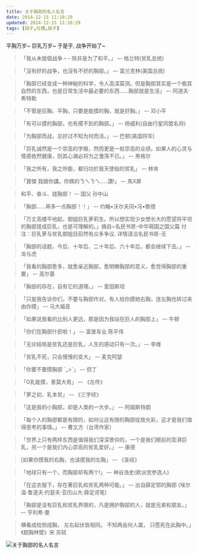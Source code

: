 ```yaml
---
title: 关于胸部的名人名言
date: 2014-12-15 11:10:29
updated: 2014-12-15 11:10:29
tags: [段子,吐槽,段子]
---
```



平胸万岁~
巨乳万岁~
于是乎, 战争开始了~

>「我从未提倡战争 – - 除非是为了和平。」 –- 格兰特(贫乳总统)

>「沒有好的战争，也沒有不好的胸部。」  –- 富兰克林(美国总统)

>「胸部已经变成一种神秘的科学，令人高深莫测。但是胸部其实是一个极其自然的东西，也是日常生活中最必要的东西……胸部就是生活」 –- 阿道夫·希特勒

>「不管是巨胸、平胸，只要是能摸的胸，就是好胸。」 –-  邓小平

>「有可以摸的胸部，也有摸不到的胸部。」  –- 杨威利(自由行星同盟名将)

>「为胸部而战，总好过不知为何而活。」  –- 巴顿(美国将军)

>「巨乳诚然是一个崇高的字眼，然而更是一桩崇高的业绩。如果人的心灵与情感依然健康，则其心潮必将为之激荡不已。」 –- 黑格尔

>「我之所有，我之所能，都归功於我天使般的贫乳」 –- 林肯

>「寶傑 我跟你講。你媽的ㄋㄟㄋㄟ…..讚!」 –- 馬X屏

> 和平、奋斗、搓胸部！ –- 国父 孙中山

>「胸部……再多一点胸部！！」 –- 约翰•沃尔夫冈•冯•歌德

>「万丈高楼平地起，御姐巨乳萝莉生。所以想实现少女想长大的愿望将平坦的胸部搓成巨乳，也是可理解的。」摘自~名民书房-中华萌国之国父篇 付注：巨乳萝与贫乳御姐目前然有众多争议. 详情请洽名民书房-无

>「胸部的话题，今后、十年后、二十年后、六十年后，都会继续下去。」 –- 龙与虎

>「我看的胸部愈多，就愈亲近胸部，愈明瞭胸部的意义，愈觉得胸部的重要」  –- 高尔基

>「胸部的存在，自有它的道理。」 –- 愛因斯坦

>「只是我告诉你们，不要与胸部作对。有人给你摸她右胸，连左胸也转过来由你摸」 –- 马大福音

>「如果说我看的比别人更远，那是因为我站在巨人的胸部上」  –- 牛顿

>「你们在胸部什麽啦！」 –- 富堡车业 陈平伟

>「无论结局是贫乳还是巨乳，人生的感动只有一次。」 –- 李维

>「贫乳不死，只会慢慢的变大」 –- 麦克阿瑟

>「你要不要摸胸部 ˊ_>ˋ」 –- 但丁

>「G乳能摸，善莫大焉」 –- 《左传》

>「萝之初、乳本贫」 –- 《三字经》

>「这是我的小胸部，却是人类的一大步。」 –- 阿姆斯特朗

>「每个人的胸部都是有限的，如何让这有限的胸部绽放光彩，这才是我们值得思考的事情。」 –-  曹又方（台湾作家）

>「世界上只有两样东西是值得我们深深景仰的，一个是我们眼前的澎湃巨乳，另一个是我们内心崇高的贫乳爱好。」  –- 康德

> [如果你摸我的右胸，也请摸我的左胸」  –- 《圣经》

> 「地球只有一个，而胸部却有两个!」  –-  神谷浩史(欧派党参选人)

>「在这衣服下，存在著巨乳和贫乳两种可能。」 –- 出自薛定鄂的胸部 (埃尔温·鲁道夫·约瑟夫·亚历山大·薛定谔笔)

>「胸部是没有巨乳和贫乳界限的，凡是拥护胸部的人，就是兄弟和朋友。」 –- 亨利希·曼

> 横看成枕侧成胸， 左右起伏皆相同。 不知两岳何人属， 只愿死在此胸中。」《题胸林壁》宋 苏轼

![关于胸部的名人名言](/images/Boobs/Boobs-1.jpg)
